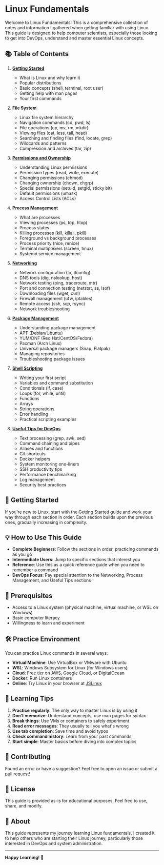 # Linux Fundamentals

Welcome to Linux Fundamentals! This is a comprehensive collection of notes and information I gathered when getting familiar with using Linux. This guide is designed to help computer scientists, especially those looking to get into DevOps, understand and master essential Linux concepts.

## 📚 Table of Contents

1. **[Getting Started](01-getting-started.md)**
   - What is Linux and why learn it
   - Popular distributions
   - Basic concepts (shell, terminal, root user)
   - Getting help with man pages
   - Your first commands

2. **[File System](02-file-system.md)**
   - Linux file system hierarchy
   - Navigation commands (cd, pwd, ls)
   - File operations (cp, mv, rm, mkdir)
   - Viewing files (cat, less, tail, head)
   - Searching and finding files (find, locate, grep)
   - Wildcards and patterns
   - Compression and archives (tar, zip)

3. **[Permissions and Ownership](03-permissions.md)**
   - Understanding Linux permissions
   - Permission types (read, write, execute)
   - Changing permissions (chmod)
   - Changing ownership (chown, chgrp)
   - Special permissions (setuid, setgid, sticky bit)
   - Default permissions (umask)
   - Access Control Lists (ACLs)

4. **[Process Management](04-processes.md)**
   - What are processes
   - Viewing processes (ps, top, htop)
   - Process states
   - Killing processes (kill, killall, pkill)
   - Foreground vs background processes
   - Process priority (nice, renice)
   - Terminal multiplexers (screen, tmux)
   - Systemd service management

5. **[Networking](05-networking.md)**
   - Network configuration (ip, ifconfig)
   - DNS tools (dig, nslookup, host)
   - Network testing (ping, traceroute, mtr)
   - Port and connection testing (netstat, ss, lsof)
   - Downloading files (wget, curl)
   - Firewall management (ufw, iptables)
   - Remote access (ssh, scp, rsync)
   - Network troubleshooting

6. **[Package Management](06-package-management.md)**
   - Understanding package management
   - APT (Debian/Ubuntu)
   - YUM/DNF (Red Hat/CentOS/Fedora)
   - Pacman (Arch Linux)
   - Universal package managers (Snap, Flatpak)
   - Managing repositories
   - Troubleshooting package issues

7. **[Shell Scripting](07-shell-scripting.md)**
   - Writing your first script
   - Variables and command substitution
   - Conditionals (if, case)
   - Loops (for, while, until)
   - Functions
   - Arrays
   - String operations
   - Error handling
   - Practical scripting examples

8. **[Useful Tips for DevOps](08-useful-tips.md)**
   - Text processing (grep, awk, sed)
   - Command chaining and pipes
   - Aliases and functions
   - Git shortcuts
   - Docker helpers
   - System monitoring one-liners
   - SSH productivity tips
   - Performance benchmarking
   - Log management
   - Security best practices

## 🚀 Getting Started

If you're new to Linux, start with the [Getting Started](01-getting-started.md) guide and work your way through each section in order. Each section builds upon the previous ones, gradually increasing in complexity.

## 💡 How to Use This Guide

- **Complete Beginners**: Follow the sections in order, practicing commands as you go
- **Intermediate Users**: Jump to specific sections that interest you
- **Reference**: Use this as a quick reference guide when you need to remember a command
- **DevOps Focus**: Pay special attention to the Networking, Process Management, and Useful Tips sections

## 🎯 Prerequisites

- Access to a Linux system (physical machine, virtual machine, or WSL on Windows)
- Basic computer literacy
- Willingness to learn and experiment

## 🛠️ Practice Environment

You can practice Linux commands in several ways:
- **Virtual Machine**: Use VirtualBox or VMware with Ubuntu
- **WSL**: Windows Subsystem for Linux (for Windows users)
- **Cloud**: Free tier on AWS, Google Cloud, or DigitalOcean
- **Docker**: Run Linux containers
- **Online**: Try Linux in your browser at [JSLinux](https://bellard.org/jslinux/)

## 📖 Learning Tips

1. **Practice regularly**: The only way to master Linux is by using it
2. **Don't memorize**: Understand concepts, use man pages for syntax
3. **Break things**: Use VMs or containers to safely experiment
4. **Read error messages**: They usually tell you what's wrong
5. **Use tab completion**: Save time and avoid typos
6. **Check command history**: Learn from your past commands
7. **Start simple**: Master basics before diving into complex topics

## 🤝 Contributing

Found an error or have a suggestion? Feel free to open an issue or submit a pull request!

## 📝 License

This guide is provided as-is for educational purposes. Feel free to use, share, and modify.

## 🌟 About

This guide represents my journey learning Linux fundamentals. I created it to help others who are starting their Linux journey, particularly those interested in DevOps and system administration.

---

**Happy Learning!** 🐧
